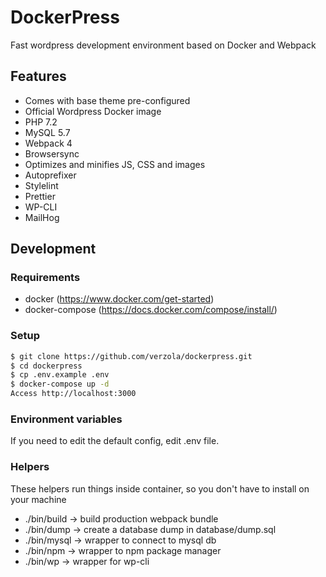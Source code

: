 # DockerPress
Fast wordpress development environment based on Docker and Webpack

## Features
- Comes with base theme pre-configured
- Official Wordpress Docker image
- PHP 7.2
- MySQL 5.7
- Webpack 4
- Browsersync
- Optimizes and minifies JS, CSS and images
- Autoprefixer
- Stylelint
- Prettier
- WP-CLI
- MailHog

## Development

### Requirements
- docker (https://www.docker.com/get-started)
- docker-compose (https://docs.docker.com/compose/install/)

### Setup
```sh
$ git clone https://github.com/verzola/dockerpress.git
$ cd dockerpress
$ cp .env.example .env
$ docker-compose up -d
Access http://localhost:3000
```

### Environment variables
If you need to edit the default config, edit .env file.

### Helpers
These helpers run things inside container, so you don't have to install on your machine

- ./bin/build -> build production webpack bundle
- ./bin/dump -> create a database dump in database/dump.sql
- ./bin/mysql -> wrapper to connect to mysql db
- ./bin/npm -> wrapper to npm package manager
- ./bin/wp -> wrapper for wp-cli
